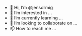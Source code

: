 - 👋 Hi, I’m @jensdrmig
- 👀 I’m interested in ...
- 🌱 I’m currently learning ...
- 💞️ I’m looking to collaborate on ...
- 📫 How to reach me ...

<!---
jensdrmig/jensdrmig is a ✨ special ✨ repository because its `README.md` (this file) appears on your GitHub profile.
You can click the Preview link to take a look at your changes.
--->
